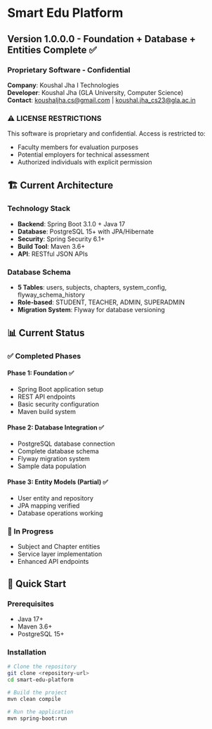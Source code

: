 # Smart Edu Platform

## Version 1.0.0.0 - Foundation + Database + Entities Complete ✅

### Proprietary Software - Confidential
**Company**: Koushal Jha I Technologies  
**Developer**: Koushal Jha (GLA University, Computer Science)  
**Contact**: koushaljha.cs@gmail.com | koushal.jha_cs23@gla.ac.in  

### ⚠️ LICENSE RESTRICTIONS
This software is proprietary and confidential. Access is restricted to:
- Faculty members for evaluation purposes
- Potential employers for technical assessment
- Authorized individuals with explicit permission

## 🏗️ Current Architecture

### Technology Stack
- **Backend**: Spring Boot 3.1.0 + Java 17
- **Database**: PostgreSQL 15+ with JPA/Hibernate
- **Security**: Spring Security 6.1+
- **Build Tool**: Maven 3.6+
- **API**: RESTful JSON APIs

### Database Schema
- **5 Tables**: users, subjects, chapters, system_config, flyway_schema_history
- **Role-based**: STUDENT, TEACHER, ADMIN, SUPERADMIN
- **Migration System**: Flyway for database versioning

## 📊 Current Status

### ✅ Completed Phases

#### Phase 1: Foundation ✅
- Spring Boot application setup
- REST API endpoints
- Basic security configuration
- Maven build system

#### Phase 2: Database Integration ✅  
- PostgreSQL database connection
- Complete database schema
- Flyway migration system
- Sample data population

#### Phase 3: Entity Models (Partial) ✅
- User entity and repository
- JPA mapping verified
- Database operations working

### 🔄 In Progress
- Subject and Chapter entities
- Service layer implementation
- Enhanced API endpoints

## 🚀 Quick Start

### Prerequisites
- Java 17+
- Maven 3.6+
- PostgreSQL 15+

### Installation
```bash
# Clone the repository
git clone <repository-url>
cd smart-edu-platform

# Build the project
mvn clean compile

# Run the application
mvn spring-boot:run